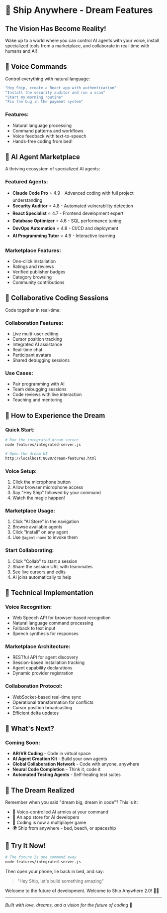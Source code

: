 # 🌟 Ship Anywhere - Dream Features

## The Vision Has Become Reality! 

Wake up to a world where you can control AI agents with your voice, install specialized tools from a marketplace, and collaborate in real-time with humans and AI!

## 🎤 Voice Commands

Control everything with natural language:

```javascript
"Hey Ship, create a React app with authentication"
"Install the security auditor and run a scan"
"Start my morning routine"
"Fix the bug in the payment system"
```

### Features:
- Natural language processing
- Command patterns and workflows
- Voice feedback with text-to-speech
- Hands-free coding from bed!

## 🏪 AI Agent Marketplace

A thriving ecosystem of specialized AI agents:

### Featured Agents:
- **Claude Code Pro** ⭐ 4.9 - Advanced coding with full project understanding
- **Security Auditor** ⭐ 4.8 - Automated vulnerability detection
- **React Specialist** ⭐ 4.7 - Frontend development expert
- **Database Optimizer** ⭐ 4.6 - SQL performance tuning
- **DevOps Automation** ⭐ 4.8 - CI/CD and deployment
- **AI Programming Tutor** ⭐ 4.9 - Interactive learning

### Marketplace Features:
- One-click installation
- Ratings and reviews
- Verified publisher badges
- Category browsing
- Community contributions

## 👥 Collaborative Coding Sessions

Code together in real-time:

### Collaboration Features:
- Live multi-user editing
- Cursor position tracking
- Integrated AI assistance
- Real-time chat
- Participant avatars
- Shared debugging sessions

### Use Cases:
- Pair programming with AI
- Team debugging sessions
- Code reviews with live interaction
- Teaching and mentoring

## 🚀 How to Experience the Dream

### Quick Start:
```bash
# Run the integrated dream server
node features/integrated-server.js

# Open the dream UI
http://localhost:8080/dream-features.html
```

### Voice Setup:
1. Click the microphone button
2. Allow browser microphone access
3. Say "Hey Ship" followed by your command
4. Watch the magic happen!

### Marketplace Usage:
1. Click "AI Store" in the navigation
2. Browse available agents
3. Click "Install" on any agent
4. Use `@agent-name` to invoke them

### Start Collaborating:
1. Click "Collab" to start a session
2. Share the session URL with teammates
3. See live cursors and edits
4. AI joins automatically to help

## 🧠 Technical Implementation

### Voice Recognition:
- Web Speech API for browser-based recognition
- Natural language command processing
- Fallback to text input
- Speech synthesis for responses

### Marketplace Architecture:
- RESTful API for agent discovery
- Session-based installation tracking
- Agent capability declarations
- Dynamic provider registration

### Collaboration Protocol:
- WebSocket-based real-time sync
- Operational transformation for conflicts
- Cursor position broadcasting
- Efficient delta updates

## 🎯 What's Next?

### Coming Soon:
- **AR/VR Coding** - Code in virtual space
- **AI Agent Creation Kit** - Build your own agents
- **Global Collaboration Network** - Code with anyone, anywhere
- **Neural Code Completion** - Think it, code it
- **Automated Testing Agents** - Self-healing test suites

## 💭 The Dream Realized

Remember when you said "dream big, dream in code"? This is it:

- 🎤 Voice-controlled AI armies at your command
- 🏪 An app store for AI developers
- 👥 Coding is now a multiplayer game
- 🌍 Ship from anywhere - bed, beach, or spaceship

## 🎉 Try It Now!

```bash
# The future is one command away
node features/integrated-server.js
```

Then open your phone, lie back in bed, and say:

> "Hey Ship, let's build something amazing"

Welcome to the future of development. Welcome to Ship Anywhere 2.0! 🚀✨

---

*Built with love, dreams, and a vision for the future of coding* 💜